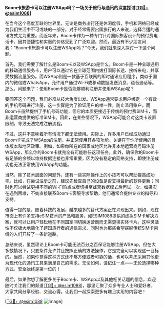 **Boom卡旅游卡可以注册WSApp吗？一场关于旅行与通讯的深度探讨[[TG💪+ @esim1088](https://t.me/s/esim1088)]**

在当今这个高度互联的世界里，无论是商务出行还是休闲度假，手机和网络已经成为我们生活中不可或缺的一部分。对于经常需要出国旅行的人来说，选择合适的通讯方式尤为重要。而近年来，Boom卡作为一种专门针对国际旅客设计的预付费电话卡，因其便捷性和实惠的价格受到了广泛欢迎。然而，最近有不少朋友问我：“Boom卡旅游卡可以注册WSApp吗？”今天，我们就来深入探讨一下这个问题。

首先，我们需要了解什么是Boom卡以及WSApp是什么。Boom卡是一种全球通用的移动通信服务卡，用户可以通过它在全球范围内拨打国际长途、接听来电，并享受数据流量服务。而WSApp则是一款基于互联网的即时通讯应用程序，类似于国内的微信或WhatsApp，允许用户通过Wi-Fi或移动数据发送消息、语音通话等。那么，问题来了：使用Boom卡是否能够顺利注册并使用WSApp呢？

要回答这个问题，我们必须从技术角度出发。WSApp通常要求用户绑定一个有效的手机号码进行注册，这一步骤是为了验证用户的唯一性，防止滥用账户。而Boom卡虽然提供了手机号码功能，但它的本质更接近于传统的预付费SIM卡，而非运营商提供的标准SIM卡。因此，在某些情况下，WSApp可能会对这类卡设置限制，导致无法完成注册流程。

不过，这并不意味着所有情况下都无法使用。实际上，许多用户已经成功通过Boom卡完成了WSApp的注册，并正常使用其各项功能。关键在于你所使用的具体版本和地区政策。例如，如果你所在的国家或地区允许非本地运营商号码注册WSApp，那么你的Boom卡就完全有可能胜任这项任务。此外，确保你的Boom卡有足够的余额以维持数据连接也非常重要，因为没有稳定的网络支持，即使注册成功也无法正常使用WSApp的功能。

当然，除了技术层面的问题外，还有一些实际操作上的小技巧可以帮助提高成功率。比如，在尝试注册之前，建议先检查自己的设备是否支持最新的软件更新；同时也可以尝试更换不同的Wi-Fi热点或者切换至蜂窝数据模式后再试一次。如果实在遇到困难，不妨直接联系Boom卡客服寻求帮助，他们通常会提供专业的指导和支持。

值得一提的是，随着科技的发展，越来越多的替代方案正在涌现出来。例如，现在市面上有许多支持eSIM技术的产品和服务，如ESIM1088提供的虚拟SIM卡解决方案，就可以让用户轻松地在不同国家间切换运营商而无需更换实体卡片。这种灵活性不仅极大地简化了跨国旅行者的通信需求，同时也为那些希望摆脱传统SIM卡束缚的人们开辟了一条新道路。

总结来说，虽然理论上Boom卡可能无法百分之百保证能够注册WSApp，但在大多数情况下，只要条件允许并且按照正确的方法操作，它是完全可以实现这一目标的。当然，如果你觉得这种方式还不够方便或者可靠的话，也可以考虑采用其他更为现代化的通讯工具来满足自己的需求。无论如何，请记住一点——无论选择哪种方式，安全始终是第一位的！

最后，如果你想了解更多关于Boom卡、WSApp以及其他相关话题的信息，欢迎随时关注我们的频道[[TG💪+ @esim1088](https://t.me/s/esim1088)]，那里汇聚了众多专业人士和爱好者，大家共同分享经验、交流心得。让我们一起探索更多有趣且实用的内容吧！

[[TG💪+ @esim1088](https://t.me/s/esim1088) ![Image](https://i.postimg.cc/4NQfJmqS/Snipaste-2025-05-13-00-14-12.png)]